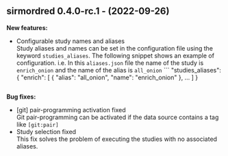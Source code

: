## sirmordred 0.4.0-rc.1 - (2022-09-26)

**New features:**

 * Configurable study names and aliases\
   Study aliases and names can be set in the configuration file using the
   keyword `studies_aliases`. The following snippet shows an example of
   configuration. i.e. In this `aliases.json` file the name of the study
   is `enrich_onion` and the name of the alias is `all_onion` ```
   "studies_aliases": {     "enrich": [       {         "alias":
   "all_onion",         "name": "enrich_onion"       },       ...     ] }
   ```

**Bug fixes:**

 * [git] pair-programming activation fixed\
   Git pair-programming can be activated if the data source contains a
   tag like `[git:pair]`
 * Study selection fixed\
   This fix solves the problem of executing the studies with no
   associated aliases.

